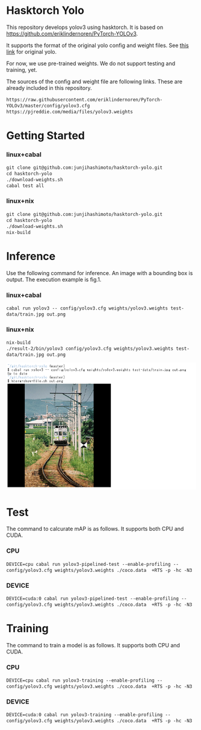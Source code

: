 # Hasktorch Yolo

This repository develops yolov3 using hasktorch.
It is based on https://github.com/eriklindernoren/PyTorch-YOLOv3.

It supports the format of the original yolo config and weight files.
See [this link](https://pjreddie.com/darknet/yolo/) for original yolo.

For now, we use pre-trained weights.
We do not support testing and training, yet.

The sources of the config and weight file are following links.
These are already included in this repository.

```
https://raw.githubusercontent.com/eriklindernoren/PyTorch-YOLOv3/master/config/yolov3.cfg
https://pjreddie.com/media/files/yolov3.weights

```

# Getting Started

### linux+cabal

```shell
git clone git@github.com:junjihashimoto/hasktorch-yolo.git
cd hasktorch-yolo
./download-weights.sh
cabal test all
```

### linux+nix

```shell
git clone git@github.com:junjihashimoto/hasktorch-yolo.git
cd hasktorch-yolo
./download-weights.sh
nix-build
```

# Inference

Use the following command for inference.
An image with a bounding box is output.
The execution example is fig.1.

### linux+cabal

```shell
cabal run yolov3 -- config/yolov3.cfg weights/yolov3.weights test-data/train.jpg out.png
```

### linux+nix

```shell
nix-build
./result-2/bin/yolov3 config/yolov3.cfg weights/yolov3.weights test-data/train.jpg out.png
```

![fig.1](screenshot.png)


# Test

The command to calcurate mAP is as follows.
It supports both CPU and CUDA.

### CPU

```
DEVICE=cpu cabal run yolov3-pipelined-test --enable-profiling -- config/yolov3.cfg weights/yolov3.weights ./coco.data  +RTS -p -hc -N3
```

### DEVICE

```
DEVICE=cuda:0 cabal run yolov3-pipelined-test --enable-profiling -- config/yolov3.cfg weights/yolov3.weights ./coco.data  +RTS -p -hc -N3
```

# Training

The command to train a model is as follows.
It supports both CPU and CUDA.

### CPU

```
DEVICE=cpu cabal run yolov3-training --enable-profiling -- config/yolov3.cfg weights/yolov3.weights ./coco.data  +RTS -p -hc -N3
```

### DEVICE

```
DEVICE=cuda:0 cabal run yolov3-training --enable-profiling -- config/yolov3.cfg weights/yolov3.weights ./coco.data  +RTS -p -hc -N3
```
